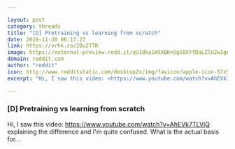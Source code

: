 ```yaml
---

layout: post
category: threads
title: "[D] Pretraining vs learning from scratch"
date: 2019-11-30 06:17:27
link: https://vrhk.co/2Du2TTR
image: https://external-preview.redd.it/qU1dka1WSXBKnSgSOXYfDaLZlU2w1gAFB9vMvvjV-hM.jpg?width=480&height=251.308900524&auto=webp&s=edaf0911abe91091a89cbe87a320954d4a95f41f
domain: reddit.com
author: "reddit"
icon: http://www.redditstatic.com/desktop2x/img/favicon/apple-icon-57x57.png
excerpt: "Hi, I saw this video: <https://www.youtube.com/watch?v=AhEVk7TLVjQ> explaining the difference and I'm quite confused. What is the actual basis for..."

---
```


### [D] Pretraining vs learning from scratch

Hi, I saw this video: <https://www.youtube.com/watch?v=AhEVk7TLVjQ> explaining the difference and I'm quite confused. What is the actual basis for...